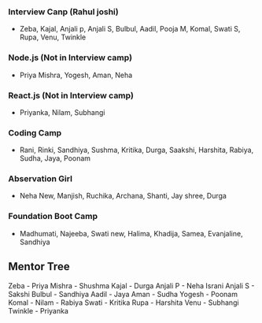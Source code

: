 ### Interview Canp (Rahul joshi)
- Zeba, Kajal, Anjali p, Anjali S, Bulbul, Aadil, Pooja M, Komal, Swati S, Rupa, Venu, Twinkle

### Node.js (Not in Interview camp)
- Priya Mishra, Yogesh, Aman, Neha

### React.js (Not in Interview camp)
- Priyanka, Nilam, Subhangi

### Coding Camp
- Rani, Rinki, Sandhiya, Sushma, Kritika, Durga, Saakshi, Harshita, Rabiya, Sudha, Jaya, Poonam

### Abservation Girl
- Neha New, Manjish, Ruchika, Archana, Shanti, Jay shree, Durga

### Foundation Boot Camp
-  Madhumati, Najeeba, Swati new, Halima, Khadija, Samea, Evanjaline, Sandhiya

## Mentor Tree

Zeba - Priya Mishra - Shushma
Kajal - Durga
Anjali P - Neha Israni
Anjali S - Sakshi
Bulbul - Sandhiya
Aadil - Jaya
Aman - Sudha
Yogesh - Poonam
Komal - Nilam - Rabiya
Swati - Kritika 
Rupa - Harshita
Venu - Subhangi
Twinkle - Priyanka
